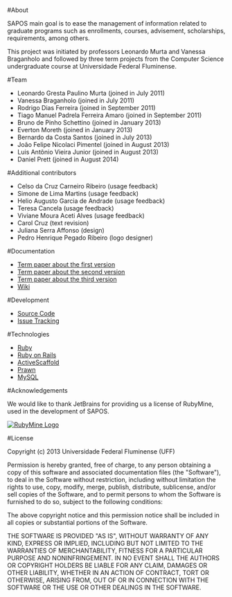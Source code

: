 #About

SAPOS main goal is to ease the management of information related to graduate programs such as enrollments, courses, advisement, scholarships, requirements, among others.

This project was initiated by professors Leonardo Murta and Vanessa Braganholo and followed by three term projects from the Computer Science undergraduate course at Universidade Federal Fluminense. 

#Team

* Leonardo Gresta Paulino Murta (joined in July 2011)
* Vanessa Braganholo (joined in July 2011)
* Rodrigo Dias Ferreira (joined in September 2011)
* Tiago Manuel Padrela Ferreira Amaro (joined in September 2011)
* Bruno de Pinho Schettino (joined in January 2013)
* Everton Moreth (joined in January 2013)
* Bernardo da Costa Santos (joined in July 2013)
* João Felipe Nicolaci Pimentel (joined in August 2013)
* Luis Antônio Vieira Junior (joined in August 2013)
* Daniel Prett (joined in August 2014)

#Additional contributors

* Celso da Cruz Carneiro Ribeiro (usage feedback)
* Simone de Lima Martins (usage feedback)
* Helio Augusto Garcia de Andrade (usage feedback)
* Teresa Cancela (usage feedback)
* Viviane Moura Aceti Alves (usage feedback)
* Carol Cruz (text revision)
* Juliana Serra Affonso (design)
* Pedro Henrique Pegado Ribeiro (logo designer)

#Documentation

* [Term paper about the first version](https://github.com/gems-uff/sapos/raw/master/doc/TCC%20Rodrigo%20e%20Tiago.pdf)
* [Term paper about the second version](https://github.com/gems-uff/sapos/raw/master/doc/TCC%20Bruno%20Schettino.pdf)
* [Term paper about the third version](https://github.com/gems-uff/sapos/raw/master/doc/TCC%20Joao%20e%20Luis.pdf)
* [Wiki](https://github.com/gems-uff/sapos/wiki)

#Development

* [Source Code](https://github.com/gems-uff/sapos)
* [Issue Tracking](https://github.com/gems-uff/sapos/issues)

#Technologies

* [Ruby](https://github.com/ruby/ruby)
* [Ruby on Rails](https://github.com/rails/rails)
* [ActiveScaffold](https://github.com/activescaffold/active_scaffold)
* [Prawn](https://github.com/prawnpdf/prawn)
* [MySQL](http://www.mysql.com/)

#Acknowledgements

We would like to thank JetBrains for providing us a license of RubyMine, used in the development of SAPOS. 

[![RubyMine Logo](https://www.jetbrains.com/ruby/docs/logo_rubymine.png)](http://www.jetbrains.com/ruby)

#License

Copyright (c) 2013 Universidade Federal Fluminense (UFF)  
  
Permission is hereby granted, free of charge, to any person obtaining a copy
of this software and associated documentation files (the "Software"), to deal
in the Software without restriction, including without limitation the rights
to use, copy, modify, merge, publish, distribute, sublicense, and/or sell
copies of the Software, and to permit persons to whom the Software is
furnished to do so, subject to the following conditions:  
  
The above copyright notice and this permission notice shall be included in
all copies or substantial portions of the Software.  
  
THE SOFTWARE IS PROVIDED "AS IS", WITHOUT WARRANTY OF ANY KIND, EXPRESS OR
IMPLIED, INCLUDING BUT NOT LIMITED TO THE WARRANTIES OF MERCHANTABILITY,
FITNESS FOR A PARTICULAR PURPOSE AND NONINFRINGEMENT. IN NO EVENT SHALL THE
AUTHORS OR COPYRIGHT HOLDERS BE LIABLE FOR ANY CLAIM, DAMAGES OR OTHER
LIABILITY, WHETHER IN AN ACTION OF CONTRACT, TORT OR OTHERWISE, ARISING FROM,
OUT OF OR IN CONNECTION WITH THE SOFTWARE OR THE USE OR OTHER DEALINGS IN
THE SOFTWARE.
